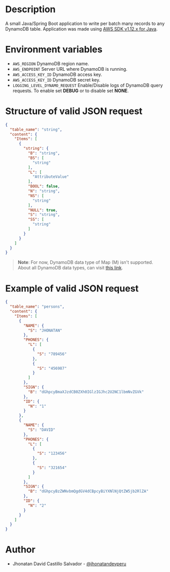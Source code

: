 # Description

A small Java/Spring Boot application to write per batch many records to any DynamoDB table.
Application was made using [AWS SDK v1.12.x for Java](https://github.com/aws/aws-sdk-java).

# Environment variables

- `AWS_REGION` DynamoDB region name.
- `AWS_ENDPOINT` Server URL where DynamoDB is running.
- `AWS_ACCESS_KEY_ID` DynamoDB access key.
- `AWS_ACCESS_KEY_ID` DynamoDB secret key.
- `LOGGING_LEVEL_DYNAMO_REQUEST` Enable/Disable logs of DynamoDB query requests. To enable set **DEBUG** or to disable set **NONE**.

# Structure of valid JSON request

````json
{
  "table_name": "string",
  "content": {
    "Items": [
      {
        "string": {
          "B": "string",
          "BS": [
            "string"
          ],
          "L": [
            "AttributeValue"
          ],
          "BOOL": false,
          "N": "string",
          "NS": [
            "string"
          ],
          "NULL": true,
          "S": "string",
          "SS": [
            "string"
          ]
        }
      }
    ]
  }
}
````
>**Note**: For now, DynamoDB data type of Map (M) isn't supported. About all DynamoDB data types, can visit [this link](https://docs.aws.amazon.com/amazondynamodb/latest/APIReference/API_AttributeValue.html). 

# Example of valid JSON request

```json
{
  "table_name": "persons",
  "content": {
    "Items": [
      {
        "NAME": {
          "S": "JHONATAN"
        },
        "PHONES": {
          "L": [
            {
              "S": "789456"
            },
            {
              "S": "456987"
            }
          ]
        },
        "SIGN": {
          "B": "dGhpcyBmaXJzdCB0ZXh0IGlzIGJhc2U2NC1lbmNvZGVk"
        },
        "ID": {
          "N": "1"
        }
      },
      {
        "NAME": {
          "S": "DAVID"
        },
        "PHONES": {
          "L": [
            {
              "S": "123456"
            },
            {
              "S": "321654"
            }
          ]
        },
        "SIGN": {
          "B": "dGhpcyBzZWNvbmQgdGV4dCBpcyBiYXNlNjQtZW5jb2RlZA"
        },
        "ID": {
          "N": "2"
        }
      }
    ]
  }
}
```

# Author

- Jhonatan David Castillo Salvador - [@jhonatandevperu](https://github.com/jhonatandevperu)
